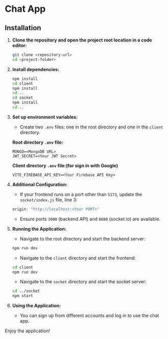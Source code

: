 # Chat App

## Installation

1. **Clone the repository and open the project root location in a code editor:**
    ```bash
    git clone <repository-url>
    cd <project-folder>
    ```

2. **Install dependencies:**
    ```bash
    npm install
    cd client
    npm install
    cd ..
    cd socket
    npm install
    cd ..
    ```

3. **Set up environment variables:**
    - Create two `.env` files: one in the root directory and one in the `client` directory.

    **Root directory `.env` file:**
    ```plaintext
    MONGO=<MongoDB URL>
    JWT_SECRET=<Your JWT Secret>
    ```

    **Client directory `.env` file:(for sign in with Google)**
    ```plaintext
    VITE_FIREBASE_API_KEY=<Your Firebase API Key>
    ```

4. **Additional Configuration:**
    - If your frontend runs on a port other than `5173`, update the `socket/index.js` file, line 3:
    ```javascript
    origin: "http://localhost:<Your PORT>"
    ```

    - Ensure ports `3000` (backend API) and `8080` (socket.io) are available.

5. **Running the Application:**
    - Navigate to the root directory and start the backend server:
    ```bash
    npm run dev
    ```

    - Navigate to the `client` directory and start the frontend:
    ```bash
    cd client
    npm run dev
    ```

    - Navigate to the `socket` directory and start the socket server:
    ```bash
    cd ../socket
    npm start
    ```

6. **Using the Application:**
    - You can sign up from different accounts and log in to use the chat app.

Enjoy the application!
